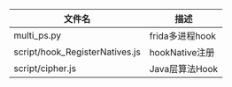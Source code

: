 | 文件名                            | 描述           |
|--------------------------------|--------------|
| multi_ps.py                    | frida多进程hook |
| script/hook_RegisterNatives.js | hookNative注册 |
| script/cipher.js               | Java层算法Hook  |